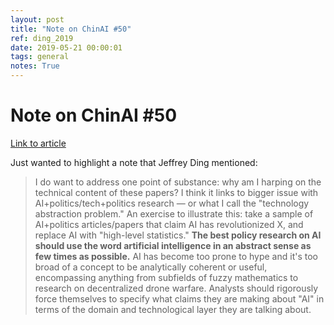 ```yaml
---
layout: post
title: "Note on ChinAI #50"
ref: ding_2019
date: 2019-05-21 00:00:01
tags: general
notes: True
---
```


# Note on ChinAI #50

[Link to article](https://chinai.substack.com/p/chinai-50-ft-follow-up-chinese-americans)

Just wanted to highlight a note that Jeffrey Ding mentioned:

> I do want to address one point of substance: why am I harping on the technical content of these papers? I think it links to bigger issue with AI+politics/tech+politics research — or what I call the "technology abstraction problem." An exercise to illustrate this: take a sample of AI+politics articles/papers that claim AI has revolutionized X, and replace AI with "high-level statistics." **The best policy research on AI should use the word artificial intelligence in an abstract sense as few times as possible.** AI has become too prone to hype and it's too broad of a concept to be analytically coherent or useful, encompassing anything from subfields of fuzzy mathematics to research on decentralized drone warfare. Analysts should rigorously force themselves to specify what claims they are making about "AI" in terms of the domain and technological layer they are talking about. 
